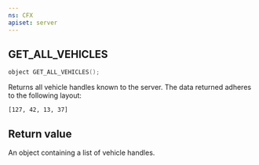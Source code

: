 ```yaml
---
ns: CFX
apiset: server
---
```

## GET_ALL_VEHICLES

```c
object GET_ALL_VEHICLES();
```

Returns all vehicle handles known to the server.
The data returned adheres to the following layout:
```
[127, 42, 13, 37]
```

## Return value
An object containing a list of vehicle handles.
